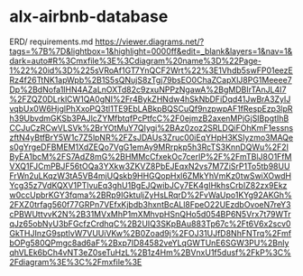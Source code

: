 # alx-airbnb-database
ERD/
requirements.md
https://viewer.diagrams.net/?tags=%7B%7D&lightbox=1&highlight=0000ff&edit=_blank&layers=1&nav=1&dark=auto#R%3Cmxfile%3E%3Cdiagram%20name%3D%22Page-1%22%20id%3D%225sVRoAf1GT7YnQCF2Wrt%22%3E1Vhdb5swFP01eezERz4f26TtNK1apWpb%2B1S5sQNujS8zTgj79bsEO0ChaZCapXlJ8PG1Meeee7Dp%2BdNofa1IHN4AZaLnOXTd82c9zxuNPPzNgawA%2BgMDBIrTAnJL4I7%2FZQZ0DLrklCW1QA0gNI%2Fr4BykZHNdw4hSkNbDFiDqd41JwBrA3ZyIJvqbUx0W6HjglPhXxoPQ3tl1TE9EbLABkpBQSCuQf9nzpwpAF1fRespEzp3lpRh39UbvdmGKSb3PAJlcZYMfbtqfPcPtfcC%2F0ejmzB2axenMPjGjSIBpgtIhBCCJuCzRCwVLSVk%2BrYOtMuY7QIygi%2BAz0zoz2SRLDQiFOhKmF1essnszftN4yBtfBrY5W1c7Z5lpNR%2FZsJDAUs3Zruc00iEqYHpH3KSIyzmo3MAQes0gYrgeDFBMEM1XdZEQo7VgG1emAy9MRrpkp5h3RcTS3KnnDQWu%2F2IByEA1bcM%2FS7AdZ8mG%2BHMMcCfxekOc7cerIP%2F%2FmTBlJ8O1FfMVXQ1FJCmPBJF56tOQa3YXkw3ZKVZ8PbEJEqxN2vs7M7ZiSrP1To5tb98UUFrWn2uLKqzW3tA5VB4mjUQskb9HHGQopHxl6ZMkYhVmKz0twSwiXOwdHYcg35z7VdKQXV1PTlvuEq3ghU1BgEJQwibJCy7EK4gIHkhsCrbIZ82zx9Ekzw0ccUpbrKGY3fqma%2BRp9IGktuljZyHsLRqrD%2FvWaUpo1KYg92AKGh%2FXZ0trfag560f77GRPn7VEfxKjbdb3hxntBcALl8FpeO22UEzdbOvoeN7reY3cPBWUttvvK2N%2B31MVxMhP1mXMhvpHSnQHo5d054BP6N5Vrx7t79WTrqJz65obNyU3bFGcfzCrdhqC%2B2UIQ3SKpBAu883Tp67c%2Ft6V6x2scv0GkTHJInzG9sptlvW7VUUiVKw%2B0Zoad9j%2FOJ31UJfD8NhFNTrq%2FmfbOPg580QPmgc8ad6aF%2Bxp7ID84582veYLqGWTUnE6SGW3PU%2BnIyqhVLEk6bCh4vNT3eZ0seTuHzL%2B1z4Hm%2BVnxU1f5dusf%2FkP%3C%2Fdiagram%3E%3C%2Fmxfile%3E
